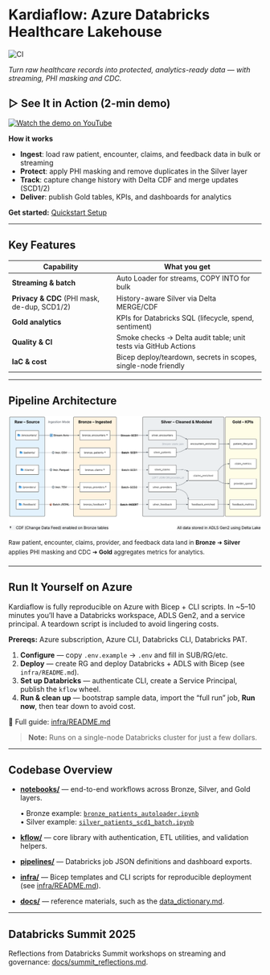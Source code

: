 # **Kardiaflow: Azure Databricks Healthcare Lakehouse**
![CI](https://github.com/moveeleven-data/kardiaflow/actions/workflows/ci.yml/badge.svg)

*Turn raw healthcare records into protected, analytics-ready data — with streaming, PHI masking and CDC.*

## ▷ See It in Action (2-min demo)

<a href="https://youtu.be/YPaAU44Tdvw" target="_blank">
  <img src="https://img.youtube.com/vi/YPaAU44Tdvw/hqdefault.jpg" width="520" alt="Watch the demo on YouTube">
</a>

**How it works**  
- **Ingest**: load raw patient, encounter, claims, and feedback data in bulk or streaming  
- **Protect**: apply PHI masking and remove duplicates in the Silver layer  
- **Track**: capture change history with Delta CDF and merge updates (SCD1/2)  
- **Deliver**: publish Gold tables, KPIs, and dashboards for analytics

**Get started:** [Quickstart Setup](#run-it-yourself-on-azure)  

---

## Key Features

| Capability | What you get                                             |
|---|----------------------------------------------------------|
| **Streaming & batch** | Auto Loader for streams, COPY INTO for bulk |
| **Privacy & CDC** (PHI mask, de-dup, SCD1/2) | History-aware Silver via Delta MERGE/CDF               |
| **Gold analytics** | KPIs for Databricks SQL (lifecycle, spend, sentiment) |
| **Quality & CI** | Smoke checks → Delta audit table; unit tests via GitHub Actions |
| **IaC & cost** | Bicep deploy/teardown, secrets in scopes, single-node friendly |

---

## Pipeline Architecture

![Kardiaflow Architecture](docs/assets/kflow_lineage_3.png)

<sup>Raw patient, encounter, claims, provider, and feedback data land in **Bronze** ➜ **Silver** applies PHI masking and CDC ➜ **Gold** aggregates metrics for analytics.</sup>

---

## Run It Yourself on Azure

Kardiaflow is fully reproducible on Azure with Bicep + CLI scripts. In ~5–10 minutes you’ll have a Databricks workspace, ADLS Gen2, and a service principal. A teardown script is included to avoid lingering costs.

**Prereqs:** Azure subscription, Azure CLI, Databricks CLI, Databricks PAT.

1) **Configure** — copy `.env.example` → `.env` and fill in SUB/RG/etc.  
2) **Deploy** — create RG and deploy Databricks + ADLS with Bicep (see `infra/README.md`).  
3) **Set up Databricks** — authenticate CLI, create a Service Principal, publish the `kflow` wheel.  
4) **Run & clean up** — bootstrap sample data, import the “full run” job, **Run now**, then tear down to avoid cost.

🔗 Full guide: [infra/README.md](infra/README.md)  
> **Note:** Runs on a single-node Databricks cluster for just a few dollars.

---

## Codebase Overview

- **[notebooks/](notebooks/)** — end-to-end workflows across Bronze, Silver, and Gold layers.

  • Bronze example: [`bronze_patients_autoloader.ipynb`](notebooks/00_bronze/encounters/bronze_patients_autoloader.ipynb)  
  • Silver example: [`silver_patients_scd1_batch.ipynb`](notebooks/01_silver/encounters/silver_patients_scd1_batch.ipynb)

- **[kflow/](kflow/)** — core library with authentication, ETL utilities, and validation helpers.

- **[pipelines/](pipelines/)** — Databricks job JSON definitions and dashboard exports.

- **[infra/](infra/)** — Bicep templates and CLI scripts for reproducible deployment (see [infra/README.md](infra/README.md)). 

- **[docs/](docs/)** — reference materials, such as the [data_dictionary.md](docs/data_dictionary.md). 

---

## Databricks Summit 2025

Reflections from Databricks Summit workshops on streaming and governance:  [docs/summit_reflections.md](docs/summit_reflections.md).
